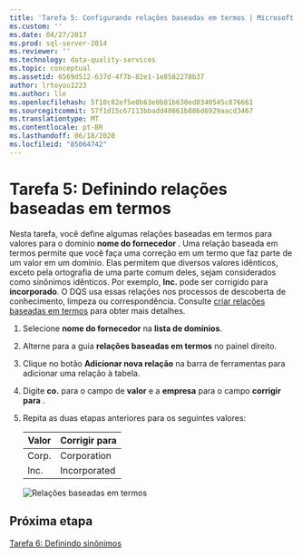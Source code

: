 ```yaml
---
title: 'Tarefa 5: Configurando relações baseadas em termos | Microsoft Docs'
ms.custom: ''
ms.date: 04/27/2017
ms.prod: sql-server-2014
ms.reviewer: ''
ms.technology: data-quality-services
ms.topic: conceptual
ms.assetid: 6569d512-637d-4f7b-82e1-1e8582278b37
author: lrtoyou1223
ms.author: lle
ms.openlocfilehash: 5f10c82ef5e0b63e0b81b630ed0340545c876661
ms.sourcegitcommit: 57f1d15c67113bbadd40861b886d6929aacd3467
ms.translationtype: MT
ms.contentlocale: pt-BR
ms.lasthandoff: 06/18/2020
ms.locfileid: "85064742"
---
```

# <a name="task-5-setting-term-based-relationships"></a>Tarefa 5: Definindo relações baseadas em termos
  Nesta tarefa, você define algumas relações baseadas em termos para valores para o domínio **nome do fornecedor** . Uma relação baseada em termos permite que você faça uma correção em um termo que faz parte de um valor em um domínio. Elas permitem que diversos valores idênticos, exceto pela ortografia de uma parte comum deles, sejam considerados como sinônimos idênticos. Por exemplo, **Inc.** pode ser corrigido para **incorporado**. O DQS usa essas relações nos processos de descoberta de conhecimento, limpeza ou correspondência. Consulte [criar relações baseadas em termos](https://msdn.microsoft.com/library/hh510404.aspx) para obter mais detalhes.  
  
1.  Selecione **nome do fornecedor** na **lista de domínios**.  
  
2.  Alterne para a guia **relações baseadas em termos** no painel direito.  
  
3.  Clique no botão **Adicionar nova relação** na barra de ferramentas para adicionar uma relação à tabela.  
  
4.  Digite **co.** para o campo de **valor** e a **empresa** para o campo **corrigir para** .  
  
5.  Repita as duas etapas anteriores para os seguintes valores:  
  
    |Valor|Corrigir para|  
    |-----------|----------------|  
    |Corp.|Corporation|  
    |Inc.|Incorporated|  
  
     ![Relações baseadas em termos](../../2014/tutorials/media/et-settingtermbasedrelations.jpg "Relações baseadas em termos")  
  
## <a name="next-step"></a>Próxima etapa  
 [Tarefa 6: Definindo sinônimos](../../2014/tutorials/task-6-setting-synonyms.md)  
  
  
